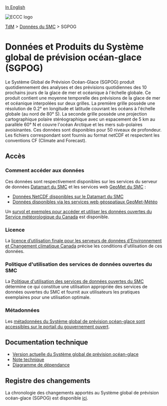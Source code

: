 [In English](readme_giops_en.md)

![ECCC logo](../../img_eccc-logo.png)

[TdM](../../readme_fr.md) > [Données du SMC](../readme_fr.md) > SGPOG

# Données et Produits du Système global de prévision océan-glace (SGPOG)

Le Système Global de Prévision Océan-Glace (SGPOG) produit quotidiennement des analyses et des prévisions quotidiennes des 10 prochains jours de la glace de mer et océanique à l'échelle globale. Ce produit contient une moyenne temporelle des prévisions de la glace de mer et océanique interpolées sur deux grilles. La première grille possède une résolution de 0.2° en longitude et latitude couvrant les océans à l'échelle globale (au nord de 80° S). La seconde grille possède une projection cartographique polaire stéréographique avec un espacement de 5 km au parallèle 60° N et couvre l'océan Arctique et les mers sub-polaires avoisinantes. Ces données sont disponibles pour 50 niveaux de profondeur. Les fichiers correspondant sont fournis au format netCDF et respectent les conventions CF (Climate and Forecast).

## Accès

### Comment accéder aux données

Ces données sont respectivement disponibles sur les services du serveur de données [Datamart du SMC](../../msc-datamart/readme_fr.md) et les services web [GeoMet du SMC](../../msc-geomet/readme_fr.md) :

* [Données NetCDF disponibles sur le Datamart du SMC](readme_giops-datamart_fr.md) 
* [Données disponibles via les services web géospatiaux GeoMet-Météo](../../msc-geomet/readme_fr.md)

Un [survol et exemples pour accéder et utiliser les données ouvertes du Service météorologique du Canada](../../usage/readme_fr.md) est disponible.

### Licence

La [licence d’utilisation finale pour les serveurs de données d’Environnement et Changement climatique Canada](../../licence/readme_fr.md) précise les conditions d'utilisation de ces données.

### Politique d'utilisation des services de données ouvertes du SMC

La [Politique d'utilisation des services de données ouvertes du SMC](../../usage-policy/readme_fr.md) détermine ce qui constitue une utilisation appropriée des services de données ouvertes du SMC et fournit aux utilisateurs les pratiques exemplaires pour une utilisation optimale.

### Métadonnées

Les [métadonnées du Système global de prévision océan-glace sont accessibles sur le portail du gouvernement ouvert](https://open.canada.ca/data/fr/dataset/dc3a7022-95e8-45a7-bf63-3d45b6cda0dc).

## Documentation technique

* [Version actuelle du Système global de prévision océan-glace](http://collaboration.cmc.ec.gc.ca/cmc/CMOI/product_guide/docs/tech_specifications/tech_specifications_GIOPS_f.pdf)
* [Note technique](https://collaboration.cmc.ec.gc.ca/cmc/cmoi/product_guide/docs/tech_notes/technote_giops_f.pdf)
* [Diagramme de dépendance](https://collaboration.cmc.ec.gc.ca/cmc/cmos/public_doc/msc-data/nwep-dependency-diagrams/system_GIOPS_fr.svg)

## Registre des changements 

La chronologie des changements apportés au Système global de prévision océan-glace (SGPOG) est disponible [ici](changelog_giops_fr.md).
